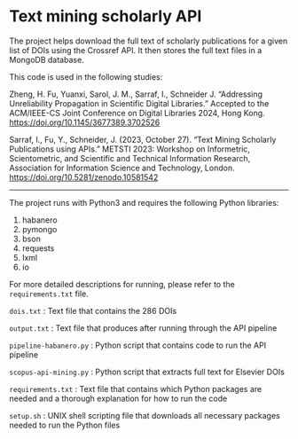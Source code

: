 # Text mining scholarly API

The project helps download the full text of scholarly publications for a given list of DOIs using the Crossref API. It then stores the full text files in a MongoDB database. 

This code is used in the following studies:

Zheng, H. Fu, Yuanxi, Sarol, J. M., Sarraf, I., Schneider J. “Addressing Unreliability Propagation in Scientific Digital Libraries.” Accepted to the ACM/IEEE-CS Joint Conference on Digital Libraries 2024, Hong Kong. https://doi.org/10.1145/3677389.3702526

Sarraf, I., Fu, Y., Schneider, J. (2023, October 27). “Text Mining Scholarly Publications using APIs.” METSTI 2023: Workshop on Informetric, Scientometric, and Scientific and Technical Information Research, Association for Information Science and Technology, London. https://doi.org/10.5281/zenodo.10581542

----------------------------------------------------------------------------

The project runs with Python3 and requires the following Python libraries:
1. habanero
2. pymongo
3. bson
4. requests
5. lxml
6. io

For more detailed descriptions for running, please refer to the `requirements.txt` file. 


`dois.txt` : Text file that contains the 286 DOIs

`output.txt` : Text file that produces after running through the API pipeline

`pipeline-habanero.py` : Python script that contains code to run the API pipeline 

`scopus-api-mining.py` : Python script that extracts full text for Elsevier DOIs

`requirements.txt` : Text file that contains which Python packages are needed and a thorough explanation for how to run the code

`setup.sh` : UNIX shell scripting file that downloads all necessary packages needed to run the Python files
